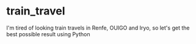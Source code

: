 # train_travel
I'm tired of looking train travels in Renfe, OUIGO and Iryo, so let's get the best possible result using Python
